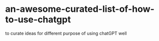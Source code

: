 # an-awesome-curated-list-of-how-to-use-chatgpt
to curate ideas for different purpose of using chatGPT well
